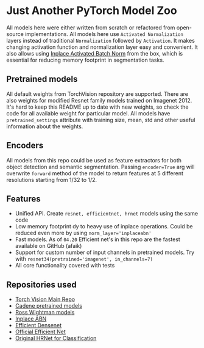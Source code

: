 # Just Another PyTorch Model Zoo
All models here were either written from scratch or refactored from open-source implementations.
All models here use `Activated Normalization` layers instead of traditional `Normalization` followed by `Activation`. It makes changing activation function and normalization layer easy and convenient. It also allows using [Inplace Activated Batch Norm](https://github.com/mapillary/inplace_abn) from the box, which is essential for reducing memory footprint in segmentation tasks.

## Pretrained models
All default weights from TorchVision repository are supported. There are also weights for modified Resnet family models trained on Imagenet 2012. It's hard to keep this README up to date with new weights, so check the code for all available weight for particular model.
All models have `pretrained_settings` attribute with training size, mean, std and other useful information about the weights.

## Encoders
All models from this repo could be used as feature extractors for both object detection and semantic segmentation. Passing `encoder=True` arg will overwrite `forward` method of the model to return features at 5 different resolutions starting from 1/32 to 1/2.

## Features
* Unified API. Create `resnet, efficientnet, hrnet` models using the same code
* Low memory footprint dy to heavy use of inplace operations. Could be reduced even more by using `norm_layer='inplaceabn'`
* Fast models. As of `04.20` Efficient net's in this repo are the fastest available on GitHub (afaik)
* Support for custom number of input channels in pretrained models. Try with `resnet34(pretrained='imagenet', in_channels=7)`
* All core functionality covered with tests


## Repositories used
* [Torch Vision Main Repo](https://github.com/pytorch/vision)
* [Cadene pretrained models](https://github.com/Cadene/pretrained-models.pytorch/)
* [Ross Wightman models](https://github.com/rwightman/pytorch-image-models/)
* [Inplace ABN](https://github.com/mapillary/inplace_abn)
* [Efficient Densenet](https://github.com/gpleiss/efficient_densenet_pytorch)
* [Official Efficient Net](https://github.com/tensorflow/tpu/tree/master/models/official/efficientnet)
* [Original HRNet for Classification](https://github.com/HRNet/HRNet-Image-Classification)
